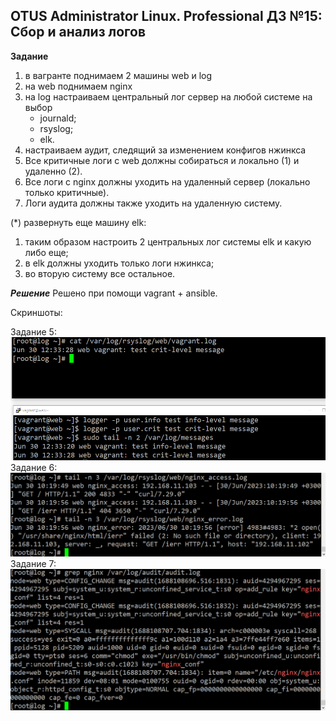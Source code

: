 ## OTUS Administrator Linux. Professional ДЗ №15: Сбор и анализ логов

**Задание**

1. в вагранте поднимаем 2 машины web и log
2. на web поднимаем nginx
3. на log настраиваем центральный лог сервер на любой системе на выбор
   - journald;
   - rsyslog;
   - elk.
4. настраиваем аудит, следящий за изменением конфигов нжинкса
5. Все критичные логи с web должны собираться и локально (1) и удаленно (2).
6. Все логи с nginx должны уходить на удаленный сервер (локально только критичные).
7. Логи аудита должны также уходить на удаленную систему.

(\*) развернуть еще машину elk:

1. таким образом настроить 2 центральных лог системы elk и какую либо еще;
2. в elk должны уходить только логи нжинкса;
3. во вторую систему все остальное.

**_Решение_**
Решено при помощи vagrant + ansible.

Скриншоты:

Задание 5:
![скриншот](./log_system_rsyslog_xfer_crit_only.png)
Задание 6:
![скриншот](./log_nginx_rsyslog_xfer.png)
Задание 7:
![скриншот](./log_nginx_audit.png)
